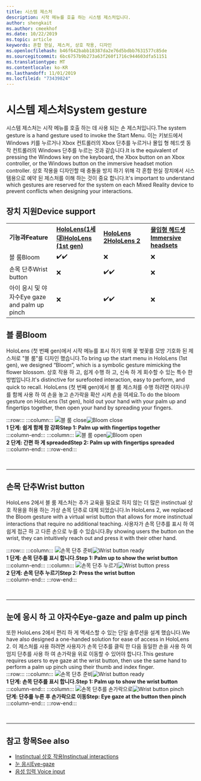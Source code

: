 ```yaml
---
title: 시스템 제스처
description: 시작 메뉴를 호출 하는 시스템 제스처입니다.
author: shengkait
ms.author: cmeekhof
ms.date: 10/22/2019
ms.topic: article
keywords: 혼합 현실, 제스처, 상호 작용, 디자인
ms.openlocfilehash: b46f642babb18387da2e76d5bdbb7631577c85de
ms.sourcegitcommit: 6bc6757b9b273a63f260f1716c944603dfa51151
ms.translationtype: MT
ms.contentlocale: ko-KR
ms.lasthandoff: 11/01/2019
ms.locfileid: "73439824"
---
```

# <a name="system-gesture"></a><span data-ttu-id="f6d86-104">시스템 제스처</span><span class="sxs-lookup"><span data-stu-id="f6d86-104">System gesture</span></span>

<span data-ttu-id="f6d86-105">시스템 제스처는 시작 메뉴를 호출 하는 데 사용 되는 손 제스처입니다.</span><span class="sxs-lookup"><span data-stu-id="f6d86-105">The system gesture is a hand gesture used to invoke the Start Menu.</span></span> <span data-ttu-id="f6d86-106">이는 키보드에서 Windows 키를 누르거나 Xbox 컨트롤러의 Xbox 단추를 누르거나 몰입 형 헤드셋 동작 컨트롤러의 Windows 단추를 누르는 것과 같습니다.</span><span class="sxs-lookup"><span data-stu-id="f6d86-106">It is the equivalent of pressing the Windows key on the keyboard, the Xbox button on an Xbox controller, or the Windows button on the immersive headset motion controller.</span></span> <span data-ttu-id="f6d86-107">상호 작용을 디자인할 때 충돌을 방지 하기 위해 각 혼합 현실 장치에서 시스템용으로 예약 된 제스처를 이해 하는 것이 중요 합니다.</span><span class="sxs-lookup"><span data-stu-id="f6d86-107">It's important to understand which gestures are reserved for the system on each Mixed Reality device to prevent conflicts when designing your interactions.</span></span>

## <a name="device-support"></a><span data-ttu-id="f6d86-108">장치 지원</span><span class="sxs-lookup"><span data-stu-id="f6d86-108">Device support</span></span>

<table>
    <colgroup>
    <col width="25%" />
    <col width="25%" />
    <col width="25%" />
    <col width="25%" />
    </colgroup>
    <tr>
        <td><span data-ttu-id="f6d86-109"><strong>기능과</strong></span><span class="sxs-lookup"><span data-stu-id="f6d86-109"><strong>Feature</strong></span></span></td>
        <td><span data-ttu-id="f6d86-110"><a href="hololens-hardware-details.md"><strong>HoloLens(1세대)</strong></a></span><span class="sxs-lookup"><span data-stu-id="f6d86-110"><a href="hololens-hardware-details.md"><strong>HoloLens (1st gen)</strong></a></span></span></td>
        <td><span data-ttu-id="f6d86-111"><a href="https://docs.microsoft.com/hololens/hololens2-hardware"><strong>HoloLens 2</strong></span><span class="sxs-lookup"><span data-stu-id="f6d86-111"><a href="https://docs.microsoft.com/hololens/hololens2-hardware"><strong>HoloLens 2</strong></span></span></td>
        <td><span data-ttu-id="f6d86-112"><a href="immersive-headset-hardware-details.md"><strong>몰입형 헤드셋</strong></a></span><span class="sxs-lookup"><span data-stu-id="f6d86-112"><a href="immersive-headset-hardware-details.md"><strong>Immersive headsets</strong></a></span></span></td>
    </tr>
     <tr>
        <td><span data-ttu-id="f6d86-113">블 룸</span><span class="sxs-lookup"><span data-stu-id="f6d86-113">Bloom</span></span></td>
        <td><span data-ttu-id="f6d86-114">✔️</span><span class="sxs-lookup"><span data-stu-id="f6d86-114">✔️</span></span></td>
        <td>❌</td>
        <td>❌</td>
    </tr>
     <tr>
        <td><span data-ttu-id="f6d86-115">손목 단추</span><span class="sxs-lookup"><span data-stu-id="f6d86-115">Wrist button</span></span></td>
        <td>❌</td>
        <td><span data-ttu-id="f6d86-116">✔️</span><span class="sxs-lookup"><span data-stu-id="f6d86-116">✔️</span></span></td>
        <td>❌</td>
    </tr>
    <tr>
        <td><span data-ttu-id="f6d86-117">아이 응시 및 야자수</span><span class="sxs-lookup"><span data-stu-id="f6d86-117">Eye gaze and palm up pinch</span></span></td>
        <td>❌</td>
        <td><span data-ttu-id="f6d86-118">✔️</span><span class="sxs-lookup"><span data-stu-id="f6d86-118">✔️</span></span></td>
        <td>❌</td>
    </tr>
</table>

## <a name="bloom"></a><span data-ttu-id="f6d86-119">블 룸</span><span class="sxs-lookup"><span data-stu-id="f6d86-119">Bloom</span></span>
<span data-ttu-id="f6d86-120">HoloLens (첫 번째 gen)에서 시작 메뉴를 표시 하기 위해 꽃 벚꽃를 모방 기호화 된 제스처로 "블 룸"를 디자인 했습니다.</span><span class="sxs-lookup"><span data-stu-id="f6d86-120">To bring up the start menu in HoloLens (1st gen), we designed “Bloom”, which is a symbolic gesture mimicking the flower blossom.</span></span> <span data-ttu-id="f6d86-121">상호 작용 하 고, 쉽게 수행 하 고, 신속 하 게 회수할 수 있는 특수 한 방법입니다.</span><span class="sxs-lookup"><span data-stu-id="f6d86-121">It's distinctive for surefooted interaction, easy to perform, and quick to recall.</span></span> <span data-ttu-id="f6d86-122">HoloLens (첫 번째 gen)에서 블 룸 제스처를 수행 하려면 야자나무를 함께 사용 하 여 손을 놓고 손가락을 확산 시켜 손을 여세요.</span><span class="sxs-lookup"><span data-stu-id="f6d86-122">To do the bloom gesture on HoloLens (1st gen), hold out your hand with your palm up and fingertips together, then open your hand by spreading your fingers.</span></span>

:::row:::
    :::column:::
        <span data-ttu-id="f6d86-123">![블 룸 close](images/bloom-close.png)</span><span class="sxs-lookup"><span data-stu-id="f6d86-123">![Bloom close](images/bloom-close.png)</span></span><br>
        <span data-ttu-id="f6d86-124">**1 단계: 쉽게 함께 팜 강화**</span><span class="sxs-lookup"><span data-stu-id="f6d86-124">**Step 1: Palm up with fingertips together**</span></span><br>
    :::column-end:::
    :::column:::
        <span data-ttu-id="f6d86-125">![블 룸 open](images/bloom-open.png)</span><span class="sxs-lookup"><span data-stu-id="f6d86-125">![Bloom open](images/bloom-open.png)</span></span><br>
        <span data-ttu-id="f6d86-126">**2 단계: 간편 하 게 spreaded**</span><span class="sxs-lookup"><span data-stu-id="f6d86-126">**Step 2: Palm up with fingertips spreaded**</span></span><br>
    :::column-end:::
:::row-end:::

<br>

---

## <a name="wrist-button"></a><span data-ttu-id="f6d86-127">손목 단추</span><span class="sxs-lookup"><span data-stu-id="f6d86-127">Wrist button</span></span>
<span data-ttu-id="f6d86-128">HoloLens 2에서 블 룸 제스처는 추가 교육을 필요로 하지 않는 더 많은 instinctual 상호 작용을 허용 하는 가상 손목 단추로 대체 되었습니다.</span><span class="sxs-lookup"><span data-stu-id="f6d86-128">In HoloLens 2, we replaced the Bloom gesture with a virtual wrist button that allows for more instinctual interactions that require no additional teaching.</span></span> <span data-ttu-id="f6d86-129">사용자가 손목 단추를 표시 하 여 쉽게 접근 하 고 다른 손으로 누를 수 있습니다.</span><span class="sxs-lookup"><span data-stu-id="f6d86-129">By showing users the button on the wrist, they can intuitively reach out and press it with their other hand.</span></span>

:::row:::
    :::column:::
        <span data-ttu-id="f6d86-130">![손목 단추 준비](images/wrist-button-ready.png)</span><span class="sxs-lookup"><span data-stu-id="f6d86-130">![Wrist button ready](images/wrist-button-ready.png)</span></span><br>
        <span data-ttu-id="f6d86-131">**1 단계: 손목 단추를 표시 합니다.**</span><span class="sxs-lookup"><span data-stu-id="f6d86-131">**Step 1: Palm up to show the wrist button**</span></span><br>
    :::column-end:::
    :::column:::
        <span data-ttu-id="f6d86-132">![손목 단추 누르기](images/wrist-button-press.png)</span><span class="sxs-lookup"><span data-stu-id="f6d86-132">![Wrist button press](images/wrist-button-press.png)</span></span><br>
        <span data-ttu-id="f6d86-133">**2 단계: 손목 단추 누르기**</span><span class="sxs-lookup"><span data-stu-id="f6d86-133">**Step 2: Press the wrist button**</span></span><br>
    :::column-end:::
:::row-end:::

<br>

---


## <a name="eye-gaze-and-palm-up-pinch"></a><span data-ttu-id="f6d86-134">눈에 응시 하 고 야자수</span><span class="sxs-lookup"><span data-stu-id="f6d86-134">Eye-gaze and palm up pinch</span></span>
<span data-ttu-id="f6d86-135">또한 HoloLens 2에서 편리 하 게 액세스할 수 있는 단일 솔루션을 설계 했습니다.</span><span class="sxs-lookup"><span data-stu-id="f6d86-135">We have also designed a one-handed solution for ease of access in HoloLens 2.</span></span> <span data-ttu-id="f6d86-136">이 제스처를 사용 하려면 사용자가 손목 단추를 클릭 한 다음 동일한 손을 사용 하 여 엄지 단추를 사용 하 여 손가락을 위로 이동할 수 있어야 합니다.</span><span class="sxs-lookup"><span data-stu-id="f6d86-136">This gesture requires users to eye gaze at the wrist button, then use the same hand to perform a palm up pinch using their thumb and index finger.</span></span><br>
:::row:::
    :::column:::
        <span data-ttu-id="f6d86-137">![손목 단추 준비](images/wrist-button-ready.png)</span><span class="sxs-lookup"><span data-stu-id="f6d86-137">![Wrist button ready](images/wrist-button-ready.png)</span></span><br>
        <span data-ttu-id="f6d86-138">**1 단계: 손목 단추를 표시 합니다.**</span><span class="sxs-lookup"><span data-stu-id="f6d86-138">**Step 1: Palm up to show the wrist button**</span></span><br>
    :::column-end:::
    :::column:::
        <span data-ttu-id="f6d86-139">![손목 단추를 손가락으로](images/wrist-button-pinch.png)</span><span class="sxs-lookup"><span data-stu-id="f6d86-139">![Wrist button pinch](images/wrist-button-pinch.png)</span></span><br>
        <span data-ttu-id="f6d86-140">**단계: 단추를 누른 후 손가락으로 이동**</span><span class="sxs-lookup"><span data-stu-id="f6d86-140">**Step: Eye gaze at the button then pinch**</span></span><br>
    :::column-end:::
:::row-end:::

<br>

---

## <a name="see-also"></a><span data-ttu-id="f6d86-141">참고 항목</span><span class="sxs-lookup"><span data-stu-id="f6d86-141">See also</span></span>

* [<span data-ttu-id="f6d86-142">Instinctual 상호 작용</span><span class="sxs-lookup"><span data-stu-id="f6d86-142">Instinctual interactions</span></span>](interaction-fundamentals.md)
* [<span data-ttu-id="f6d86-143">눈 응시</span><span class="sxs-lookup"><span data-stu-id="f6d86-143">Eye-gaze</span></span>](eye-tracking.md)
* [<span data-ttu-id="f6d86-144">음성 입력 </span><span class="sxs-lookup"><span data-stu-id="f6d86-144">Voice input</span></span>](voice-input.md)
